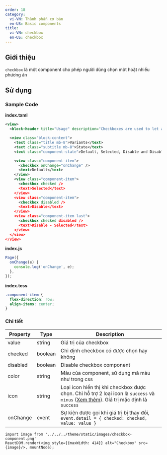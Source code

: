 ```yaml
---
order: 18
category:
  vi-VN: Thành phần cơ bản
  en-US: Basic components
title:
  vi-VN: checkbox
  en-US: checkbox
---
```


## Giới thiệu

`checkbox` là một component cho phép người dùng chọn một hoặt nhiều phương án

## Sử dụng

### Sample Code

**index.txml**

```xml
<view>
  <block-header title="Usage" description="Checkboxes are used to let a user choose one or more options from a limited number of options." />

  <view class="block-content">
    <text class="title mb-8">Variants</text>
    <text class="subtitle mb-8">State</text>
    <text class="component-state">Default, Selected, Disable and Disable - Selected</text>

    <view class="component-item">
      <checkbox onChange="onChange" />
      <text>Default</text>
    </view>
    <view class="component-item">
      <checkbox checked />
      <text>Selected</text>
    </view>
    <view class="component-item">
      <checkbox disabled />
      <text>Disable</text>
    </view>
    <view class="component-item last">
      <checkbox checked disabled />
      <text>Disable - Selected</text>
    </view>
  </view>
</view>
```

**index.js**

```js
Page({
  onChange(e) {
    console.log('onChange', e);
  },
});
```

**index.tcss**

```css
.component-item {
  flex-direction: row;
  align-items: center;
}
```

### Chi tiết

| Property | Type    | Description                                                                                                                                                       |
| -------- | ------- | ----------------------------------------------------------------------------------------------------------------------------------------------------------------- |
| value    | string  | Giá trị của checkbox                                                                                                                                              |
| checked  | boolean | Chỉ định checkbox có được chọn hay không                                                                                                                          |
| disabled | boolean | Disable checkbox component                                                                                                                                        |
| color    | string  | Màu của component, sử dụng mã màu như trong css                                                                                                                   |
| icon     | string  | Loại icon hiển thị khi checkbox được chọn. Chỉ hỗ trợ 2 loại icon là `success` và `minus` ([Xem thêm](/docs/component/basic/icon)). Giá trị mặc định là `success` |
| onChange | event   | Sự kiện được gọi khi giá trị bị thay đổi, `event.detail = { checked: checked, value: value }`                                                                     |

```__react
import image from '../../../theme/static/images/checkbox-component.png'
ReactDOM.render(<img style={{maxWidth: 414}} alt="Checkbox" src={image}/>, mountNode);
```
